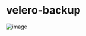 # velero-backup
![image](https://github.com/jbj9100/velero-backup/assets/103028665/30f058d7-16af-4217-b09a-26ce40471d9a)
